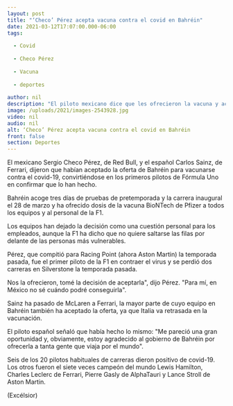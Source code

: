 ```yaml
---
layout: post
title: "‘Checo’ Pérez acepta vacuna contra el covid en Bahréin"
date: 2021-03-12T17:07:00.000-06:00
tags:
  
  - Covid
  
  - Checo Pérez
  
  - Vacuna
  
  - deportes
  
author: nil
description: "El piloto mexicano dice que les ofrecieron la vacuna y aceptó la oferta, al igual que su coequipero Carlos Sainz"
image: /uploads/2021/images-2543928.jpg
video: nil
audio: nil
alt: ‘Checo’ Pérez acepta vacuna contra el covid en Bahréin
front: false
section: Deportes
---
```


El mexicano Sergio Checo Pérez, de Red Bull, y el español Carlos Sainz, de Ferrari, dijeron que habían aceptado la oferta de Bahréin para vacunarse contra el covid-19, convirtiéndose en los primeros pilotos de Fórmula Uno en confirmar que lo han hecho.

Bahréin acoge tres días de pruebas de pretemporada y la carrera inaugural el 28 de marzo y ha ofrecido dosis de la vacuna BioNTech de Pfizer a todos los equipos y al personal de la F1.

Los equipos han dejado la decisión como una cuestión personal para los empleados, aunque la F1 ha dicho que no quiere saltarse las filas por delante de las personas más vulnerables.

Pérez, que compitió para Racing Point (ahora Aston Martin) la temporada pasada, fue el primer piloto de la F1 en contraer el virus y se perdió dos carreras en Silverstone la temporada pasada.

Nos la ofrecieron, tomé la decisión de aceptarla", dijo Pérez. "Para mí, en México no sé cuándo podré conseguirla".

Sainz ha pasado de McLaren a Ferrari, la mayor parte de cuyo equipo en Bahréin también ha aceptado la oferta, ya que Italia va retrasada en la vacunación.

El piloto español señaló que había hecho lo mismo: "Me pareció una gran oportunidad y, obviamente, estoy agradecido al gobierno de Bahréin por ofrecerla a tanta gente que viaja por el mundo".

Seis de los 20 pilotos habituales de carreras dieron positivo de covid-19. Los otros fueron el siete veces campeón del mundo Lewis Hamilton, Charles Leclerc de Ferrari, Pierre Gasly de AlphaTauri y Lance Stroll de Aston Martin. 

(Excélsior)